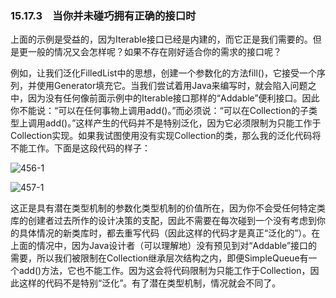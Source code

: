 ### 15.17.3　当你并未碰巧拥有正确的接口时

上面的示例是受益的，因为Iterable接口已经是内建的，而它正是我们需要的。但是更一般的情况又会怎样呢？如果不存在刚好适合你的需求的接口呢？

例如，让我们泛化FilledList中的思想，创建一个参数化的方法fill()，它接受一个序列，并使用Generator填充它。当我们尝试着用Java来编写时，就会陷入问题之中，因为没有任何像前面示例中的Iterable接口那样的“Addable”便利接口。因此你不能说：“可以在任何事物上调用add()。”而必须说：“可以在Collection的子类型上调用add()。”这样产生的代码并不是特别泛化，因为它必须限制为只能工作于Collection实现。如果我试图使用没有实现Collection的类，那么我的泛化代码将不能工作。下面是这段代码的样子：

![456-1](../Images/image03318.jpeg)

![457-1](../Images/image03319.jpeg)

这正是具有潜在类型机制的参数化类型机制的价值所在，因为你不会受任何特定类库的创建者过去所作的设计决策的支配，因此不需要在每次碰到一个没有考虑到你的具体情况的新类库时，都去重写代码（因此这样的代码才是真正“泛化的”）。在上面的情况中，因为Java设计者（可以理解地）没有预见到对“Addable”接口的需要，所以我们被限制在Collection继承层次结构之内，即便SimpleQueue有一个add()方法，它也不能工作。因为这会将代码限制为只能工作于Collection，因此这样的代码不是特别“泛化”。有了潜在类型机制，情况就会不同了。